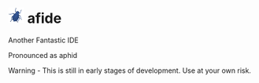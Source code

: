![Alt text](img/afide.png "Screenshot") afide
=====
Another Fantastic IDE

Pronounced as aphid

Warning - This is still in early stages of development.  Use at your own risk.
